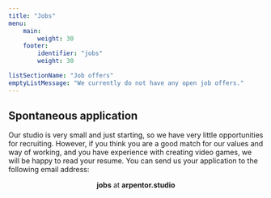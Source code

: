 ```yaml
---
title: "Jobs"
menu:
    main:
        weight: 30
    footer:
        identifier: "jobs"
        weight: 30

listSectionName: "Job offers"
emptyListMessage: "We currently do not have any open job offers."
---
```


<section>

## Spontaneous application

Our studio is very small and just starting, so we have very little opportunities for recruiting. However, if you think you are a good match for our values and way of working, and you have experience with creating video games, we will be happy to read your resume. You can send us your application to the following email address:

<p style="text-align: center;"><strong>jobs</strong> at <strong>arpentor.studio</strong></p>
</section>
